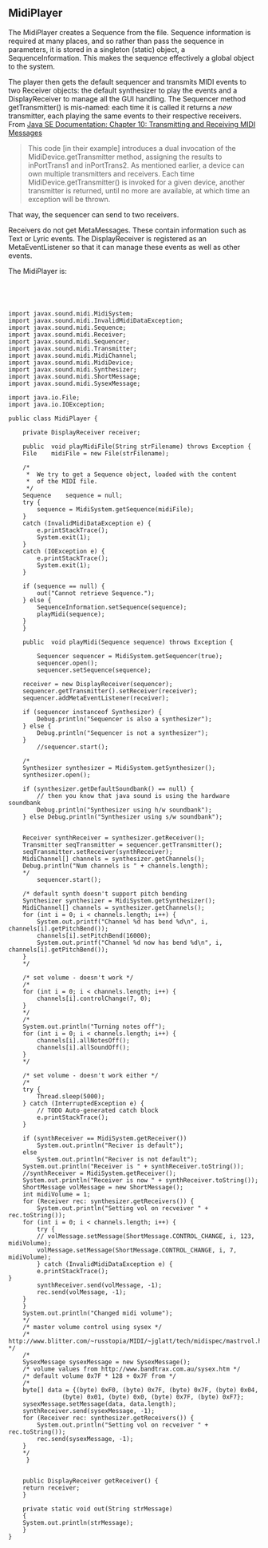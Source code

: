 
##  MidiPlayer 


The MidiPlayer creates a Sequence from the file.
     Sequence information is required at many places, and so rather
      than pass the sequence in parameters, it is stored in a singleton
      (static) object, a SequenceInformation. This makes the sequence effectively
      a global object to the system.


The player then gets the default sequencer and transmits MIDI events
      to two Receiver objects: the default synthesizer to play the events
      and a DisplayReceiver to manage all the GUI handling. The Sequencer
      method getTransmitter() is mis-named: each time it is called it returns
      a _new_ transmitter, each playing the same events to their
      respective receivers.
      From [
	Java SE Documentation: Chapter 10: Transmitting and Receiving MIDI Messages
      ](http://docs.oracle.com/javase/7/docs/technotes/guides/sound/programmer_guide/chapter10.html) 


   > This code [in their example] introduces a dual invocation of the MidiDevice.getTransmitter method,
	assigning the results to inPortTrans1 and inPortTrans2. As mentioned earlier, 
	a device can own multiple transmitters and receivers. Each time 
	MidiDevice.getTransmitter() is invoked for a given device, another transmitter 
	is returned, until no more are available, at which time an exception will be thrown.



That way, the sequencer can send to two receivers.


Receivers do not get MetaMessages. These contain information such as Text or Lyric
      events. The DisplayReceiver is registered as an MetaEventListener so that it can manage
      these events as well as other events.


The MidiPlayer is:

```

      
      

import javax.sound.midi.MidiSystem;
import javax.sound.midi.InvalidMidiDataException;
import javax.sound.midi.Sequence;
import javax.sound.midi.Receiver;
import javax.sound.midi.Sequencer;
import javax.sound.midi.Transmitter;
import javax.sound.midi.MidiChannel;
import javax.sound.midi.MidiDevice;
import javax.sound.midi.Synthesizer;
import javax.sound.midi.ShortMessage;
import javax.sound.midi.SysexMessage;

import java.io.File;
import java.io.IOException;

public class MidiPlayer {

    private DisplayReceiver receiver;

    public  void playMidiFile(String strFilename) throws Exception {
	File	midiFile = new File(strFilename);

	/*
	 *	We try to get a Sequence object, loaded with the content
	 *	of the MIDI file.
	 */
	Sequence	sequence = null;
	try {
	    sequence = MidiSystem.getSequence(midiFile);
	}
	catch (InvalidMidiDataException e) {
	    e.printStackTrace();
	    System.exit(1);
	}
	catch (IOException e) {
	    e.printStackTrace();
	    System.exit(1);
	}

	if (sequence == null) {
	    out("Cannot retrieve Sequence.");
	} else {
	    SequenceInformation.setSequence(sequence);
	    playMidi(sequence);
	}
    }

    public  void playMidi(Sequence sequence) throws Exception {

        Sequencer sequencer = MidiSystem.getSequencer(true);
        sequencer.open();
        sequencer.setSequence(sequence); 

	receiver = new DisplayReceiver(sequencer);
	sequencer.getTransmitter().setReceiver(receiver);
	sequencer.addMetaEventListener(receiver);

	if (sequencer instanceof Synthesizer) {
	    Debug.println("Sequencer is also a synthesizer");
	} else {
	    Debug.println("Sequencer is not a synthesizer");
	}
        //sequencer.start();

	/*
	Synthesizer synthesizer = MidiSystem.getSynthesizer();  
	synthesizer.open();  

	if (synthesizer.getDefaultSoundbank() == null) {
	    // then you know that java sound is using the hardware soundbank
	    Debug.println("Synthesizer using h/w soundbank");
	} else Debug.println("Synthesizer using s/w soundbank");


	Receiver synthReceiver = synthesizer.getReceiver();  
	Transmitter seqTransmitter = sequencer.getTransmitter();  
	seqTransmitter.setReceiver(synthReceiver); 
	MidiChannel[] channels = synthesizer.getChannels(); 
	Debug.println("Num channels is " + channels.length);
	*/
        sequencer.start();

	/* default synth doesn't support pitch bending
	Synthesizer synthesizer = MidiSystem.getSynthesizer();  
	MidiChannel[] channels = synthesizer.getChannels(); 
	for (int i = 0; i < channels.length; i++) {
	    System.out.printf("Channel %d has bend %d\n", i, channels[i].getPitchBend());
	    channels[i].setPitchBend(16000);
	    System.out.printf("Channel %d now has bend %d\n", i, channels[i].getPitchBend());
	}
	*/

	/* set volume - doesn't work */
	/*
	for (int i = 0; i < channels.length; i++) {
	    channels[i].controlChange(7, 0);
	}
	*/
	/*
	System.out.println("Turning notes off");
	for (int i = 0; i < channels.length; i++) {
	    channels[i].allNotesOff();
	    channels[i].allSoundOff();
	}
	*/

	/* set volume - doesn't work either */
	/*
	try {
	    Thread.sleep(5000);
	} catch (InterruptedException e) {
	    // TODO Auto-generated catch block
	    e.printStackTrace();
	}
	
	if (synthReceiver == MidiSystem.getReceiver()) 
	    System.out.println("Reciver is default");
	else
	    System.out.println("Reciver is not default");
	System.out.println("Receiver is " + synthReceiver.toString());
	//synthReceiver = MidiSystem.getReceiver();
	System.out.println("Receiver is now " + synthReceiver.toString());
	ShortMessage volMessage = new ShortMessage();
	int midiVolume = 1;
	for (Receiver rec: synthesizer.getReceivers()) {
	    System.out.println("Setting vol on recveiver " + rec.toString());
	for (int i = 0; i < channels.length; i++) {
	    try {
		// volMessage.setMessage(ShortMessage.CONTROL_CHANGE, i, 123, midiVolume);
		volMessage.setMessage(ShortMessage.CONTROL_CHANGE, i, 7, midiVolume);
	    } catch (InvalidMidiDataException e) {
		e.printStackTrace();
}
	    synthReceiver.send(volMessage, -1);
	    rec.send(volMessage, -1);
	}
	}
	System.out.println("Changed midi volume");
	*/
	/* master volume control using sysex */
	/* http://www.blitter.com/~russtopia/MIDI/~jglatt/tech/midispec/mastrvol.htm */
	/*
	SysexMessage sysexMessage = new SysexMessage();
	/* volume values from http://www.bandtrax.com.au/sysex.htm */
	/* default volume 0x7F * 128 + 0x7F from */
	/*
	byte[] data = {(byte) 0xF0, (byte) 0x7F, (byte) 0x7F, (byte) 0x04, 
		       (byte) 0x01, (byte) 0x0, (byte) 0x7F, (byte) 0xF7};
	sysexMessage.setMessage(data, data.length);
	synthReceiver.send(sysexMessage, -1);
	for (Receiver rec: synthesizer.getReceivers()) {
	    System.out.println("Setting vol on recveiver " + rec.toString());
	    rec.send(sysexMessage, -1);
	}
	*/
     }


    public DisplayReceiver getReceiver() {
	return receiver;
    }

    private static void out(String strMessage)
    {
	System.out.println(strMessage);
    }
}
      
    
```
